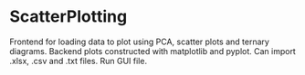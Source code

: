 # ScatterPlotting
Frontend for loading data to plot using PCA, scatter plots and ternary diagrams. Backend plots constructed with matplotlib and pyplot. Can import .xlsx, .csv and .txt files. Run GUI file.
